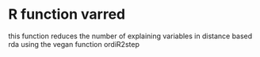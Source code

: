 # R function varred

this function reduces the number of explaining variables in distance based rda using the vegan function ordiR2step
